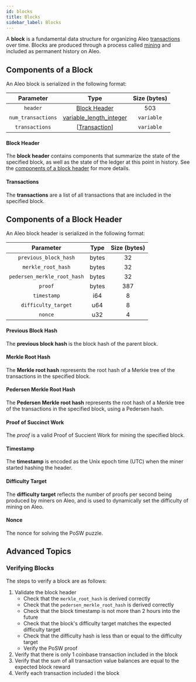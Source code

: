 ```yaml
---
id: blocks
title: Blocks
sidebar_label: Blocks
---
```


A **block** is a fundamental data structure for organizing Aleo [transactions](03_transactions.md) over time.
Blocks are produced through a process called [mining](05_consensus.md#mining-on-aleo) and included as
permanent history on Aleo.

## Components of a Block

An Aleo block is serialized in the following format:

|     Parameter    |                                Type                                | Size (bytes) |
|:----------------:|:------------------------------------------------------------------:|:------------:|
|     `header`     |   [Block Header](#components-of-a-block-header)                    |      503     |
|`num_transactions`| [variable_length_integer](07_glossary.md#variable-length-integer)  |  `variable`  |
|  `transactions`  | \[[Transaction](03_transactions.md#components-of-a-transaction)\]  |  `variable`  |

#### Block Header

The **block header** contains components that summarize the state of the specified block,
as well as the state of the ledger at this point in history. See the [components of a block header](#components-of-a-block-header)
for more details.

#### Transactions

The **transactions** are a list of all transactions that are included in the specified block.


## Components of a Block Header

An Aleo block header is serialized in the following format:

|          Parameter          |   Type   | Size (bytes) |
|:---------------------------:|:--------:|:------------:|
|    `previous_block_hash`    |   bytes  |      32      |
|      `merkle_root_hash`     |   bytes  |      32      |
| `pedersen_merkle_root_hash` |   bytes  |      32      |
|           `proof`           |   bytes  |      387     |
|         `timestamp`         |    i64   |       8      |
|     `difficulty_target`     |    u64   |       8      |
|           `nonce`           |    u32   |       4      |

 
#### Previous Block Hash
 
The **previous block hash** is the block hash of the parent block.
 
#### Merkle Root Hash

The **Merkle root hash** represents the root hash of a Merkle tree of the transactions in the specified block.
 
#### Pedersen Merkle Root Hash

The **Pedersen Merkle root hash** represents the root hash of a Merkle tree of the transactions in the specified block, using a Pedersen hash.
 
#### Proof of Succinct Work
 
The *proof* is a valid Proof of Succient Work for mining the specified block.
 
#### Timestamp

The **timestamp** is encoded as the Unix epoch time (UTC) when the miner started hashing the header.

#### Difficulty Target

The **difficulty target** reflects the number of proofs per second being produced by miners on Aleo, and is used
to dynamically set the difficulty of mining on Aleo.
 
#### Nonce

The nonce for solving the PoSW puzzle.
 

## Advanced Topics

### Verifying Blocks

The steps to verify a block are as follows:

1. Validate the block header 
    - Check that the `merkle_root_hash` is derived correctly
    - Check that the `pedersen_merkle_root_hash` is derived correctly
    - Check that the block timestamp is not more than 2 hours into the future
    - Check that the block's difficulty target matches the expected difficulty target
    - Check that the difficulty hash is less than or equal to the difficulty target
    - Verify the PoSW proof
2. Verify that there is only 1 coinbase transaction included in the block
3. Verify that the sum of all transaction value balances are equal to the expected block reward
4. Verify each transaction included i the block
 